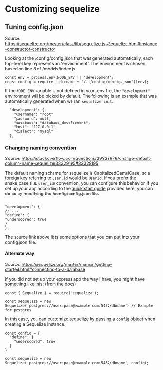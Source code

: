 # Customizing sequelize

## Tuning config.json

Source: https://sequelize.org/master/class/lib/sequelize.js~Sequelize.html#instance-constructor-constructor

Looking at the /config/config.json that was generated automatically, each top-level key represents an 'environment'. The environment is chosen based on line 8 of /models/index.js

```
const env = process.env.NODE_ENV || 'development';
const config = require(__dirname + '/../config/config.json')[env];
```

If the `NODE_ENV` variable is not defined in your .env file, the `"development"` environment will be picked by default. The following is an example that was automatically generated when we ran `sequelize init`.

```
  "development": {
    "username": "root",
    "password": null,
    "database": "database_development",
    "host": "127.0.0.1",
    "dialect": "mysql"
  },
```

### Changing naming convention

Source: https://stackoverflow.com/questions/29828676/change-default-column-name-sequelize/33329195#33329195

The default naming scheme for sequelize is CapitalizedCamelCase, so a foreign key referring to `User.id` would be `UserId`. If you prefer the snake_case (i.e. `user_id`) convention, you can configure this behavior. If you set up your app according to the [quick start guide](/docs/quick-start.md) provided here, you can do so by modifying the /config/config.json file.

```

"development": {
// ...
"define": {
"underscored": true
}
},

```

The source link above lists some options that you can put into your config.json file.

#### Alternate way

Source: https://sequelize.org/master/manual/getting-started.html#connecting-to-a-database

If you did not set up your express app the way I have, you might have something like this: (from the docs)

```
const { Sequelize } = require('sequelize');

const sequelize = new Sequelize('postgres://user:pass@example.com:5432/dbname') // Example for postgres
```

In this case, you can customize sequelize by passing a `config` object when creating a Sequelize instance.

```
const config = {
  "define": {
    "underscored": true
  }
}

const sequelize = new Sequelize('postgres://user:pass@example.com:5432/dbname', config);
```
